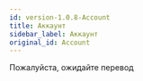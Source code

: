 ```yaml
---
id: version-1.0.8-Account
title: Аккаунт
sidebar_label: Аккаунт
original_id: Account
---
```


Пожалуйста, ожидайте перевод
